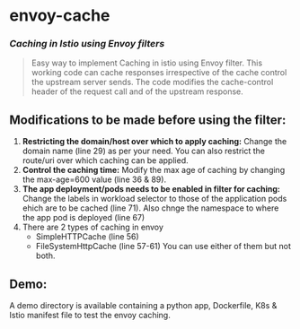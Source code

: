 # envoy-cache

### _Caching in Istio using Envoy filters_

> Easy way to implement Caching in istio using Envoy filter. This working code can cache responses irrespective of the cache control the upstream server sends. 
> The code modifies the cache-control header of the request call and of the upstream response.

## Modifications to be made before using the filter:

1. **Restricting the domain/host over which to apply caching:** Change the domain name (line 29) as per your need. You can also restrict the route/uri over which caching can be applied.
2. **Control the caching time:** Modify the max age of caching by changing the max-age=600 value (line 36 & 89).
3. **The app deployment/pods needs to be enabled in filter for caching:** Change the labels in workload selector to those of the application pods ehich are to be cached (line 71). Also chnge the namespace to where the app pod is deployed (line 67)   
4. There are 2 types of caching in envoy
    * SimpleHTTPCache (line 56)
    * FileSystemHttpCache (line 57-61)
    You can use either of them but not both.

## Demo:

A demo directory is available containing a python app, Dockerfile, K8s & Istio manifest file to test the envoy caching.